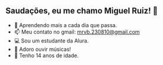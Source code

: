 ## Saudações, eu me chamo Miguel Ruiz! 👋

- 🌱 Aprendendo mais a cada dia que passa.
- 📫 Meu contato no gmail: mrvb.230810@gmail.com
- 💻 Sou um estudante da Alura.
- 🎸 Adoro ouvir músicas!
- 👦 Tenho 14 anos de idade.
